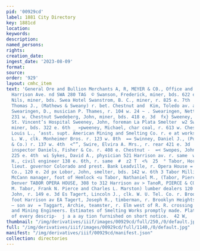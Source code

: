 ```yaml
---
pid: '00929cd'
label: 1881 City Directory
key: 1881cd
location: 
keywords: 
description: 
named_persons: 
rights: 
creation_date: 
ingest_date: '2023-08-09'
format: 
source: 
order: '929'
layout: cmhc_item
text: 'General Ore and Bullion Merchants A, R, MEYER & C0., Office and Works foot
  Harrison Ave. nd SWA 280 TAG  © Swanson, Frederick, miner, bds. 622 e. 5th Swanson,
  Nils, miner, bds. Swea Hotel Swanstrom, B. C., miner, r. 825 e. 7th | —t Sweany,
  Thomas J., (Mathews & Sweany) r. bet. Chestnut and  Kim, Toledo av. and Hazel  mG
  Swearingen, D., musician P. Thames, r. 104 w. 24 ~ . Swearingen, Nettie Mrs., r.
  231 w. Chestnut Swedeberg, John, miner, bds. 418 e. 3d  fx} Sweeney, Bernard, assistant
  St. Vincent’s Hospital Sweeney, John, foreman La Plata Smelter  w2 Sweeney, John,
  miner, bds. 322 e. 6th _ »pweeney, Michael, char coal, r. 613 w. Chestnut  s Sweeny,
  Louis L., ‘asst. supt. American Mining and Smelting Co. r. e at works  >° Sweitzer,
  L. W., clk. Monheimer Bros. r. 123 w. 8th  == Swinney, Daniel J., (Porter, Swinney
  & Co.) r. 137 w. 4th  <“”, Swire, Elvira A. Mrs., r. rear 421 e. 3d  Se Swire, John,
  inspector Daniels, Fisher & Co. r. 408 e. Chestnut -  =< Swopes, John, miner, bds.
  225 e. 4th  wi Sykes, David A., physician 521 Harrison av. r. same  wi Symons, Philip
  H., civil engineer 138 e. 6th, r. same  #  z2 T  <%  25  ° Tabor, Horace A. W.,
  lieut. governor Colorado and prest. Bank Leadville, r. Opera House = Tabor Hose
  Co., 120 e. 2d px Lobor, John, smelter, bds. 142 w. 6th 3 Tabor Milling Co., P.
  McCann manager, foot of Hemlock <u Tabor, Nathaniel M., (Tabor, Pierce & Co.) r.
  Denver TABOR OPERA HOUSE, 308 to 312 Harrison av > TanoR, PIERCE & CO., (Nathaniel
  M. Tabor, Frank N. Pierce and Charles L. Marston) lumber dealers 120 e. 5th Fragen,
  John, r. 149 e. 3d Es Tagert, Lincoln J., clk. W. U. Tel. Co. r. Brooklyn Heights,
  foot Harrison av EA Tagert, Joseph R., timberman, r. Brooklyn Heights foot Harri-
  — son av  = Taggart, Archie, teamster, r. Elm west of R. R. crossing  w Plans, Specifications
  and Mining Engineers. Estimates of Smelting Works promptly made. Plats, Maps, Draughting
  of every descrip-  j a a ay tion furnished on short notice.  42 W,    '
thumbnail: "/img/derivatives/iiif/images/00929cd/full/250,/0/default.jpg"
full: "/img/derivatives/iiif/images/00929cd/full/1140,/0/default.jpg"
manifest: "/img/derivatives/iiif/00929cd/manifest.json"
collection: directories
---
```

